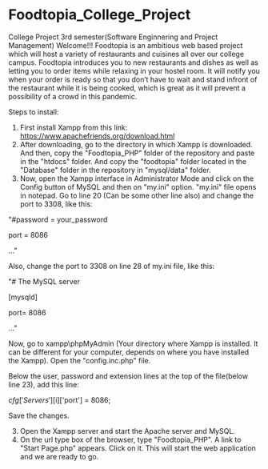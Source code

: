 # Foodtopia_College_Project
College Project 3rd semester(Software Enginnering and Project Management) 
Welcome!!!
Foodtopia is an ambitious web based project which will host a variety of restaurants and cuisines all over our college campus. Foodtopia introduces you to new restaurants and 
dishes as well as letting you to order items while relaxing in your hostel room. It will notify you when your order is ready so that you don’t have to wait and stand infront of 
the restaurant while it is being cooked, which is great as it will prevent a possibility of a crowd in this pandemic.

Steps to install:
1) First install Xampp from this link: https://www.apachefriends.org/download.html
2) After downloading, go to the directory in which Xampp is downloaded. And then, copy the "Foodtopia_PHP" folder of the repository and paste in the "htdocs" folder. And copy the 
"foodtopia" folder located in the "Database" folder in the repository in "mysql/data" folder.
3) Now, open the Xampp interface in Administrator Mode and click on the Config button of MySQL and then on "my.ini" option. "my.ini" file opens in notepad. 
Go to line 20 (Can be some other line also) and change the port to 3308, like this:

"#password = your_password


port = 8086

…"

Also, change the port to 3308 on line 28 of my.ini file, like this:

"# The MySQL server

[mysqld]

port= 8086

…"

Now, go to xampp\phpMyAdmin (Your directory where Xampp is installed. It can be different for your computer, depends on where you have installed the Xampp). Open the 
"config.inc.php" file.

Below the user, password and extension lines at the top of the file(below line 23), add this line:

$cfg['Servers'][$i]['port'] = 8086;

Save the changes.


3) Open the Xampp server and start the Apache server and MySQL.
4) On the url type box of the browser, type "Foodtopia_PHP". A link to "Start Page.php" appears. Click on it. This will start the web application and we are ready to go.




